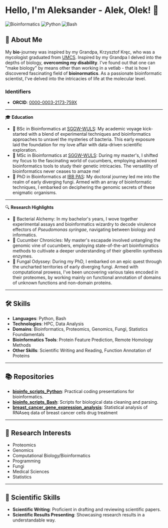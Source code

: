 # Hello, I'm Aleksander - Alek, Olek! 👋

![Bioinformatics](https://img.shields.io/badge/Bioinformatics-Researcher-blue)
![Python](https://img.shields.io/badge/Python-Proficient-green)
![Bash](https://img.shields.io/badge/Bash-Proficient-green)

## 📌 About Me

My **bio**-journey was inspired by my Grandpa, Krzysztof Kręc, who was a mycologist graduated from [UMCS](https://www.umcs.pl/en/). Inspired by my Grandpa I delved into the depths of biology, **overcoming my disability**. I've found out that one can "make biology" by means other than working in a vetlab - that is how I discovered fascinating field of **bioinormatics**. 
As a passionate bioinformatic scientist, I've delved into the intricacies of life at the molecular level.

### Identifiers

- **ORCID**: [0000-0003-2173-759X](https://orcid.org/0000-0003-2173-759X)

---

🎓 **Education**
- 🧬 BSc in Bioinformatics at [SGGW-WULS](https://www.sggw.edu.pl/en/): My academic voyage kick-started with a blend of experimental techniques and bioinformatics approaches to unravel the mysteries of bacteria. This early exposure laid the foundation for my love affair with data-driven scientific exploration.
- 🥒 MSc in Bioinformatics at [SGGW-WULS](https://www.sggw.edu.pl/en/): During my master's, I shifted my focus to the fascinating world of cucumbers, employing advanced bioinformatics tools to study their genetic intricacies. The versatility of bioinformatics never ceases to amaze me!
- 🍄 PhD in Bioinformatics at [IBB PAS](https://ibb.edu.pl/en/): My doctoral journey led me into the realm of early diverging fungi. Armed with an array of bioinformatic techniques, I embarked on deciphering the genomic secrets of these enigmatic organisms.

---

🔍 **Research Highlights**
- 🦠 Bacterial Alchemy: In my bachelor's years, I wove together experimental assays and bioinformatics wizardry to decode virulence effectors of _Pseudomonas syringae_, navigating between biology and informatics.
- 🥒 Cucumber Chronicles: My master's escapade involved untangling the genomic vine of cucumbers, employing state-of-the-art bioinformatics methods to cultivate a deeper understanding of their giberellin synthesis enzymes.
- 🍄 Fungal Odyssey: During my PhD, I embarked on an epic quest through the uncharted territories of early diverging fungi. Armed with computational prowess, I've been uncovering various tales encoded in their proteomes, by working mainly on functional annotation of domains of unknown functions and non-domain proteins.

---

## 🛠 Skills

- **Languages**: Python, Bash
- **Technologies**: HPC, Data Analysis
- **Domains**: Bioinformatics, Proteomics, Genomics, Fungi, Statistics Foundamentals
- **Bioinformatics Tools**: Protein Feature Prediction, Remote Homology Methods
- **Other Skills**: Scientific Writing and Reading, Function Annotation of Proteins

---

## 📚 Repositories

- **[bioinfo_scripts_Python](https://github.com/a-kossakowski/bioinfo_scripts_Python)**: Practical coding presentations for bioinformatics.
- **[bioinfo_scripts_Bash](https://github.com/a-kossakowski/bioinfo_scripts_Bash)**: Scripts for biological data cleaning and parsing.
- **[breast_cancer_gene_expression_analysis](https://github.com/a-kossakowski/breast_cancer_gene_expression_analysis)**: Statistical analysis of RNAseq data of breast cancer cells drug treatment

---

## 🎯 Research Interests

- Proteomics
- Genomics
- Computational Biology/Bioinformatics
- Programming
- Fungi
- Medical Sciences
- Statistics

---

## 📝 Scientific Skills

- **Scientific Writing**: Proficient in drafting and reviewing scientific papers.
- **Scientific Results Presenting**: Showcasing research results in a understandable way.
